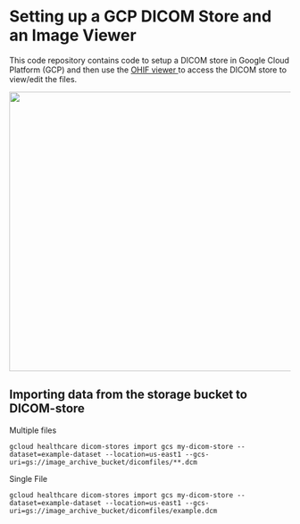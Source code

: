 # Setting up a GCP DICOM Store and an Image Viewer

This code repository contains code to setup a DICOM store in Google Cloud Platform (GCP) and then use the <a href = "https://ohif.org/"> OHIF viewer </a> to access the DICOM store to view/edit the files.

<img src = "https://user-images.githubusercontent.com/85404022/210579845-2d5db80a-1273-466c-a2bc-ab4fad58f99a.png" width = 950, height = 500></img>




## Importing data from the storage bucket to DICOM-store

Multiple files
```
gcloud healthcare dicom-stores import gcs my-dicom-store --dataset=example-dataset --location=us-east1 --gcs-uri=gs://image_archive_bucket/dicomfiles/**.dcm
```

Single File
```
gcloud healthcare dicom-stores import gcs my-dicom-store --dataset=example-dataset --location=us-east1 --gcs-uri=gs://image_archive_bucket/dicomfiles/example.dcm
```
